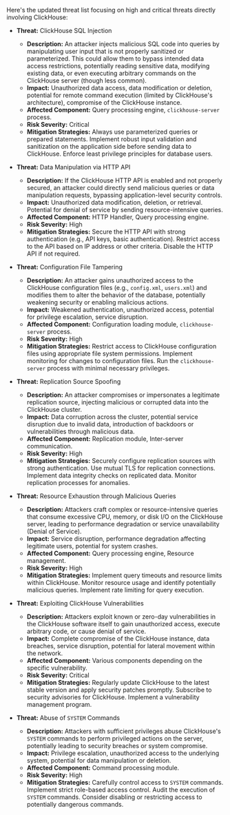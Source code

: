 Here's the updated threat list focusing on high and critical threats directly involving ClickHouse:

*   **Threat:** ClickHouse SQL Injection
    *   **Description:** An attacker injects malicious SQL code into queries by manipulating user input that is not properly sanitized or parameterized. This could allow them to bypass intended data access restrictions, potentially reading sensitive data, modifying existing data, or even executing arbitrary commands on the ClickHouse server (though less common).
    *   **Impact:** Unauthorized data access, data modification or deletion, potential for remote command execution (limited by ClickHouse's architecture), compromise of the ClickHouse instance.
    *   **Affected Component:** Query processing engine, `clickhouse-server` process.
    *   **Risk Severity:** Critical
    *   **Mitigation Strategies:** Always use parameterized queries or prepared statements. Implement robust input validation and sanitization on the application side before sending data to ClickHouse. Enforce least privilege principles for database users.

*   **Threat:** Data Manipulation via HTTP API
    *   **Description:** If the ClickHouse HTTP API is enabled and not properly secured, an attacker could directly send malicious queries or data manipulation requests, bypassing application-level security controls.
    *   **Impact:** Unauthorized data modification, deletion, or retrieval. Potential for denial of service by sending resource-intensive queries.
    *   **Affected Component:** HTTP Handler, Query processing engine.
    *   **Risk Severity:** High
    *   **Mitigation Strategies:** Secure the HTTP API with strong authentication (e.g., API keys, basic authentication). Restrict access to the API based on IP address or other criteria. Disable the HTTP API if not required.

*   **Threat:** Configuration File Tampering
    *   **Description:** An attacker gains unauthorized access to the ClickHouse configuration files (e.g., `config.xml`, `users.xml`) and modifies them to alter the behavior of the database, potentially weakening security or enabling malicious actions.
    *   **Impact:** Weakened authentication, unauthorized access, potential for privilege escalation, service disruption.
    *   **Affected Component:** Configuration loading module, `clickhouse-server` process.
    *   **Risk Severity:** High
    *   **Mitigation Strategies:** Restrict access to ClickHouse configuration files using appropriate file system permissions. Implement monitoring for changes to configuration files. Run the `clickhouse-server` process with minimal necessary privileges.

*   **Threat:** Replication Source Spoofing
    *   **Description:** An attacker compromises or impersonates a legitimate replication source, injecting malicious or corrupted data into the ClickHouse cluster.
    *   **Impact:** Data corruption across the cluster, potential service disruption due to invalid data, introduction of backdoors or vulnerabilities through malicious data.
    *   **Affected Component:** Replication module, Inter-server communication.
    *   **Risk Severity:** High
    *   **Mitigation Strategies:** Securely configure replication sources with strong authentication. Use mutual TLS for replication connections. Implement data integrity checks on replicated data. Monitor replication processes for anomalies.

*   **Threat:** Resource Exhaustion through Malicious Queries
    *   **Description:** Attackers craft complex or resource-intensive queries that consume excessive CPU, memory, or disk I/O on the ClickHouse server, leading to performance degradation or service unavailability (Denial of Service).
    *   **Impact:** Service disruption, performance degradation affecting legitimate users, potential for system crashes.
    *   **Affected Component:** Query processing engine, Resource management.
    *   **Risk Severity:** High
    *   **Mitigation Strategies:** Implement query timeouts and resource limits within ClickHouse. Monitor resource usage and identify potentially malicious queries. Implement rate limiting for query execution.

*   **Threat:** Exploiting ClickHouse Vulnerabilities
    *   **Description:** Attackers exploit known or zero-day vulnerabilities in the ClickHouse software itself to gain unauthorized access, execute arbitrary code, or cause denial of service.
    *   **Impact:** Complete compromise of the ClickHouse instance, data breaches, service disruption, potential for lateral movement within the network.
    *   **Affected Component:** Various components depending on the specific vulnerability.
    *   **Risk Severity:** Critical
    *   **Mitigation Strategies:** Regularly update ClickHouse to the latest stable version and apply security patches promptly. Subscribe to security advisories for ClickHouse. Implement a vulnerability management program.

*   **Threat:** Abuse of `SYSTEM` Commands
    *   **Description:** Attackers with sufficient privileges abuse ClickHouse's `SYSTEM` commands to perform privileged actions on the server, potentially leading to security breaches or system compromise.
    *   **Impact:** Privilege escalation, unauthorized access to the underlying system, potential for data manipulation or deletion.
    *   **Affected Component:** Command processing module.
    *   **Risk Severity:** High
    *   **Mitigation Strategies:** Carefully control access to `SYSTEM` commands. Implement strict role-based access control. Audit the execution of `SYSTEM` commands. Consider disabling or restricting access to potentially dangerous commands.